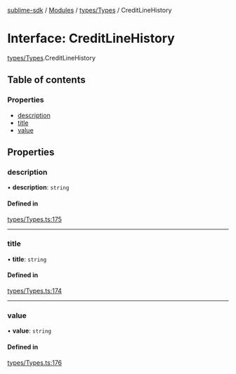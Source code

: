 [sublime-sdk](../README.md) / [Modules](../modules.md) / [types/Types](../modules/types_Types.md) / CreditLineHistory

# Interface: CreditLineHistory

[types/Types](../modules/types_Types.md).CreditLineHistory

## Table of contents

### Properties

- [description](types_Types.CreditLineHistory.md#description)
- [title](types_Types.CreditLineHistory.md#title)
- [value](types_Types.CreditLineHistory.md#value)

## Properties

### description

• **description**: `string`

#### Defined in

[types/Types.ts:175](https://github.com/akshay111meher/sublime-sdk/blob/14369ff/src/types/Types.ts#L175)

___

### title

• **title**: `string`

#### Defined in

[types/Types.ts:174](https://github.com/akshay111meher/sublime-sdk/blob/14369ff/src/types/Types.ts#L174)

___

### value

• **value**: `string`

#### Defined in

[types/Types.ts:176](https://github.com/akshay111meher/sublime-sdk/blob/14369ff/src/types/Types.ts#L176)
